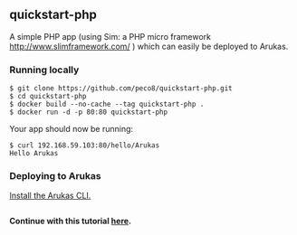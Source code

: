 ## quickstart-php
A simple PHP app (using Sim: a PHP micro framework http://www.slimframework.com/ ) which can easily be deployed to Arukas.

### Running locally

```
$ git clone https://github.com/peco8/quickstart-php.git
$ cd quickstart-php
$ docker build --no-cache --tag quickstart-php .
$ docker run -d -p 80:80 quickstart-php
```

Your app should now be running:

```
$ curl 192.168.59.103:80/hello/Arukas
Hello Arukas
```

### Deploying to Arukas

[Install the Arukas CLI.](/)

```
```

**Continue with this tutorial [here](/).**
